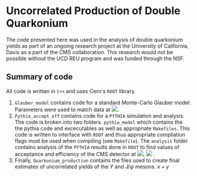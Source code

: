 # Uncorrelated Production of Double Quarkonium

The code presented here was used in the analysis of double quarkonium yields as part of an ongoing research project at the University of California, Davis as a part of the CMS collaboration. This research would not be possible without the UCD REU program and was funded through the NSF. 

## Summary of code

All code is written in `C++` and uses Cern's `ROOT` library. 

1. `Glauber_model` contains code for a standard Monte-Carlo Glauber model. Parameters were used to match data at <img src="https://render.githubusercontent.com/render/math?math=\sqrt{s} = 5.02 TeV">. 
2. `Pythia_accept_eff` contains code for a `PYTHIA` simulation and analysis. The code is broken into two folders. `pythia_model` which contains the the pythia code and excecutables as well as appropriate `Makefiles`. This code is written to interface with `ROOT` and thus appropriate compliation flags must be used when compiling (see `Makefile`). The `analysis` folder contains analysis of the `PYTHIA` results done in `ROOT` to find values of acceptance and efficiency of the CMS detector at <img src="https://render.githubusercontent.com/render/math?math=\sqrt{s} = 5.02 TeV">, <img src="https://render.githubusercontent.com/render/math?math=\mathcal{L}_{int} = 1.7 nb^{-1}"> . 
3. Finally, `Quarkonium_production` contains the files used to create final estimates of uncorrelated yields of the $\Upsilon$ and J/$\psi$ mesons. $`x + y`$ 
